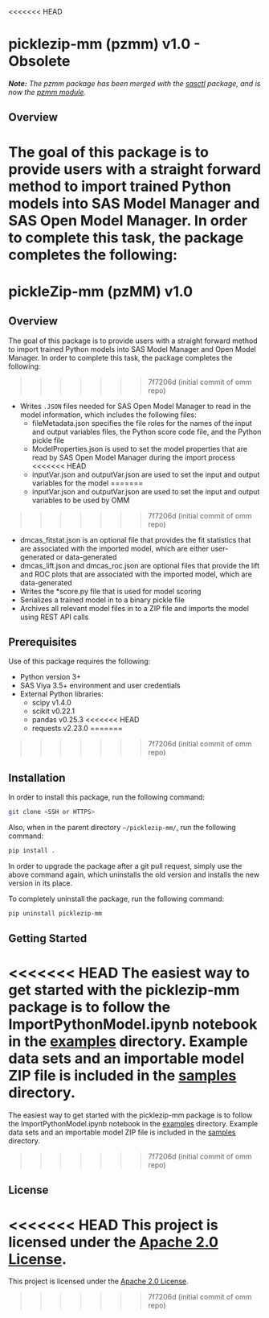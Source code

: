 <<<<<<< HEAD
# picklezip-mm (pzmm) v1.0 - Obsolete
_**Note:** The pzmm package has been merged with the [sasctl](https://github.com/sassoftware/python-sasctl) package, and is now the [pzmm module](https://github.com/sassoftware/python-sasctl/tree/master/src/sasctl/pzmm)._

## Overview

The goal of this package is to provide users with a straight forward method to import trained Python models into SAS Model Manager and SAS Open Model Manager. In order to complete this task, the package completes the following:
=======
# pickleZip-mm (pzMM) v1.0

## Overview

The goal of this package is to provide users with a straight forward method to import trained Python models into SAS Model Manager and Open Model Manager. In order to complete this task, the package completes the following:
>>>>>>> 7f7206d (initial commit of omm repo)

* Writes `.JSON` files needed for SAS Open Model Manager to read in the model information, which includes the following files:
  * fileMetadata.json specifies the file roles for the names of the input and output variables files, the Python score code file, and the Python pickle file
  * ModelProperties.json is used to set the model properties that are read by SAS Open Model Manager during the import process
<<<<<<< HEAD
  * inputVar.json and outputVar.json are used to set the input and output variables for the model
=======
  * inputVar.json and outputVar.json are used to set the input and output variables to be used by OMM
>>>>>>> 7f7206d (initial commit of omm repo)
  * dmcas_fitstat.json is an optional file that provides the fit statistics that are associated with the imported model, which are either user-generated or data-generated
  * dmcas_lift.json and dmcas_roc.json are optional files that provide the lift and ROC plots that are associated with the imported model, which are data-generated
* Writes the *score.py file that is used for model scoring
* Serializes a trained model in to a binary pickle file
* Archives all relevant model files in to a ZIP file and imports the model using REST API calls

## Prerequisites

Use of this package requires the following:

* Python version 3+
* SAS Viya 3.5+ environment and user credentials
* External Python libraries:
  * scipy v1.4.0
  * scikit v0.22.1
  * pandas v0.25.3
<<<<<<< HEAD
  * requests v2.23.0
=======
>>>>>>> 7f7206d (initial commit of omm repo)

## Installation

In order to install this package, run the following command:

```bash
git clone <SSH or HTTPS>
```

Also, when in the parent directory `~/picklezip-mm/`, run the following command:

```bash
pip install .
```

In order to upgrade the package after a git pull request, simply use the above command again, which uninstalls the old version and installs the new version in its place.

To completely uninstall the package, run the following command:

```bash
pip uninstall picklezip-mm
```

## Getting Started

<<<<<<< HEAD
The easiest way to get started with the picklezip-mm package is to follow the ImportPythonModel.ipynb notebook in the [examples](/examples) directory. Example data sets and an importable model ZIP file is included in the [samples](/samples/Python_Models/DTree_sklearn_PyPickleModel) directory.
=======
The easiest way to get started with the picklezip-mm package is to follow the ImportPythonModel.ipynb notebook in the [examples](./examples) directory. Example data sets and an importable model ZIP file is included in the [samples](./samples/Python_Models/DTree_sklearn_PyPickleModel) directory.
>>>>>>> 7f7206d (initial commit of omm repo)


## License

<<<<<<< HEAD
This project is licensed under the [Apache 2.0 License](/LICENSE).
=======
This project is licensed under the [Apache 2.0 License](../LICENSE).
>>>>>>> 7f7206d (initial commit of omm repo)


